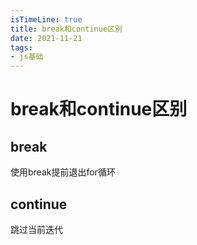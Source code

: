 ```yaml
---
isTimeLine: true
title: break和continue区别
date: 2021-11-21
tags:
- js基础
---
```

# break和continue区别

## break

使用break提前退出for循环

## continue

跳过当前迭代

